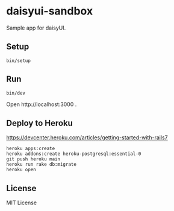 # daisyui-sandbox

Sample app for daisyUI.

## Setup 

```
bin/setup
```

## Run 

``` 
bin/dev
```

Open http://localhost:3000 .

## Deploy to Heroku 

https://devcenter.heroku.com/articles/getting-started-with-rails7

```
heroku apps:create
heroku addons:create heroku-postgresql:essential-0
git push heroku main
heroku run rake db:migrate
heroku open
```

## License

MIT License
